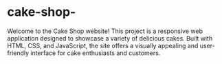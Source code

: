 # cake-shop-
Welcome to the Cake Shop website! This project is a responsive web application designed to showcase a variety of delicious cakes. Built with HTML, CSS, and JavaScript, the site offers a visually appealing and user-friendly interface for cake enthusiasts and customers.
